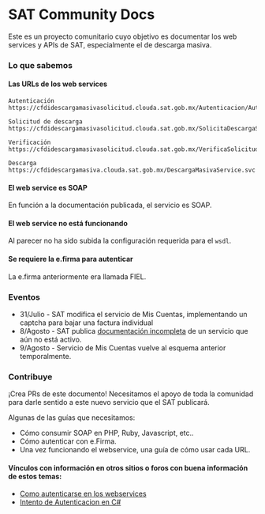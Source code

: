 SAT Community Docs
===

Este es un proyecto comunitario cuyo objetivo es documentar los web services y APIs de SAT, especialmente el de descarga masiva.

### Lo que sabemos

#### Las URLs de los web services

```
Autenticación
https://cfdidescargamasivasolicitud.clouda.sat.gob.mx/Autenticacion/Autenticacion.svc

Solicitud de descarga
https://cfdidescargamasivasolicitud.clouda.sat.gob.mx/SolicitaDescargaService.svc

Verificación
https://cfdidescargamasivasolicitud.clouda.sat.gob.mx/VerificaSolicitudDescargaService.svc

Descarga
https://cfdidescargamasiva.clouda.sat.gob.mx/DescargaMasivaService.svc
```

#### El web service es SOAP

En función a la documentación publicada, el servicio es SOAP.

#### El web service no está funcionando

Al parecer no ha sido subida la configuración requerida para el `wsdl`.

#### Se requiere la e.firma para autenticar

La e.firma anteriormente era llamada FIEL.

### Eventos

- 31/Julio - SAT modifica el servicio de Mis Cuentas, implementando un captcha para bajar una factura individual
- 8/Agosto - SAT publica [documentación incompleta](https://www.sat.gob.mx/consultas/42968/consulta-y-recuperacion-de-comprobantes-(nuevo)) de un servicio que aún no está activo.
- 9/Agosto - Servicio de Mis Cuentas vuelve al esquema anterior temporalmente.

### Contribuye

¡Crea PRs de este documento! Necesitamos el apoyo de toda la comunidad para darle sentido a este nuevo servicio que el SAT publicará.

Algunas de las guías que necesitamos:

- Cómo consumir SOAP en PHP, Ruby, Javascript, etc..
- Cómo autenticar con e.Firma.
- Una vez funcionando el webservice, una guía de cómo usar cada URL.


#### Vínculos con información en otros sitios o foros con buena información de estos temas:

- [Como autenticarse en los webservices](http://www.validacfd.com/phpbb3/viewtopic.php?f=14&t=7935)
- [Intento de Autenticacion en C#](https://github.com/diegordzr/CfdiSATRecovery)

